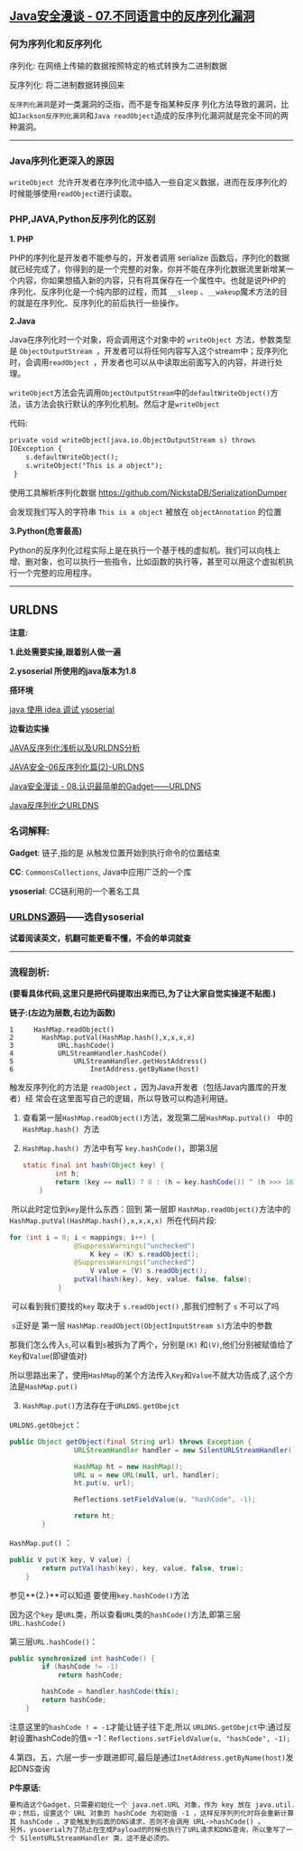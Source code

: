 ## [Java安全漫谈 - 07.不同语言中的反序列化漏洞](https://t.zsxq.com/NF2NfQf)

### 何为序列化和反序列化

序列化: 在网络上传输的数据按照特定的格式转换为二进制数据

反序列化: 将二进制数据转换回来



`反序列化漏洞`是对一类漏洞的泛指，而不是专指某种反序
列化方法导致的漏洞，比如`Jackson反序列化漏洞`和`Java readObject`造成的反序列化漏洞就是完全不同的两种漏洞。

---

### Java序列化更深入的原因

 `writeObject `允许开发者在序列化流中插入一些自定义数据，进而在反序列化的时候能够使用` readObject `进行读取。

### PHP,JAVA,Python反序列化的区别

**1. PHP**

PHP的序列化是开发者不能参与的，开发者调用 serialize 函数后，序列化的数据就已经完成了，你得到的是一个完整的对象，你并不能在序列化数据流里新增某一个内容，你如果想插入新的内容，只有将其保存在一个属性中。也就是说PHP的序列化、反序列化是一个纯内部的过程，而其 `__sleep` 、`__wakeup`魔术方法的目的就是在序列化、反序列化的前后执行一些操作。



**2.Java**

Java在序列化时一个对象，将会调用这个对象中的 `writeObject `方法，参数类型是
`ObjectOutputStream `，开发者可以将任何内容写入这个stream中；反序列化时，会调用`readObject `，开发者也可以从中读取出前面写入的内容，并进行处理。

`writeObject`方法会先调用`ObjectOutputStream`中的`defaultWriteObject()`方法，该方法会执行默认的序列化机制。然后才是`writeObject`

代码:

```md
private void writeObject(java.io.ObjectOutputStream s) throws
IOException {
    s.defaultWriteObject();
    s.writeObject("This is a object");
 }
```

使用工具解析序列化数据 https://github.com/NickstaDB/SerializationDumper

会发现我们写入的字符串 `This is a object` 被放在 `objectAnnotation` 的位置

**3.Python(危害最高)**

Python的反序列化过程实际上是在执行一个基于栈的虚拟机。我们可以向栈上增、删对象，也可以执行一些指令，比如函数的执行等，甚至可以用这个虚拟机执行一个完整的应用程序。

---

## URLDNS

**注意:**

**1.此处需要实操,跟着别人做一遍**

**2.ysoserial 所使用的java版本为1.8**



**搭环境**

[java 使用 idea 调试 ysoserial](https://www.dandelioncloud.cn/article/details/1432735494202564610)

**边看边实操**

[JAVA反序列化浅析以及URLDNS分析](http://myblog.ac.cn/archives/java%E5%8F%8D%E5%BA%8F%E5%88%97%E5%8C%96%E6%B5%85%E6%9E%90%E4%BB%A5%E5%8F%8Aurldns%E5%88%86%E6%9E%90)

[JAVA安全-06反序列化篇(2)-URLDNS](https://www.cnblogs.com/-meditation-/articles/16270796.html)

[Java安全漫谈 - 08.认识最简单的Gadget——URLDNS](https://t.zsxq.com/ieMZBQj)

[Java反序列化之URLDNS](https://github.com/Y4tacker/JavaSec/blob/main/%E5%85%B6%E4%BB%96/Java%E5%8F%8D%E5%BA%8F%E5%88%97%E5%8C%96%E4%B9%8BURLDNS/Java%E5%8F%8D%E5%BA%8F%E5%88%97%E5%8C%96%E4%B9%8BURLDNS.md)



### 名词解释:

**Gadget**: 链子,指的是 从触发位置开始到执行命令的位置结束

**CC**:  `CommonsCollections`, Java中应用广泛的一个库

**ysoserial**: CC链利用的一个著名工具



### [URLDNS源码](https://github.com/frohoff/ysoserial/blob/master/src/main/java/ysoserial/payloads/URLDNS.java)——选自ysoserial

**试着阅读英文，机翻可能更看不懂，不会的单词就查**

---



### **流程剖析:**

**(要看具体代码,这里只是把代码提取出来而已,为了让大家自觉实操遂不贴图.)**



**链子:(左边为层数,右边为函数)**

```
1     HashMap.readObject()
2       HashMap.putVal(HashMap.hash(),x,x,x,x)   
3           URL.hashCode()
4			URLStreamHandler.hashCode()
5				URLStreamHandler.getHostAddress()
6					InetAddress.getByName(host)

```



触发反序列化的方法是 `readObject` ，因为Java开发者（包括Java内置库的开发者）经
常会在这⾥⾯写自己的逻辑，所以导致可以构造利用链。

1. 查看第一层`HashMap.readObject()`方法，发现第二层`HashMap.putVal() ` 中的 `HashMap.hash() `方法

   

2. `HashMap.hash() `方法中有写 `key.hashCode()`，即第3层

   ```java
   static final int hash(Object key) {
           int h;
           return (key == null) ? 0 : (h = key.hashCode()) ^ (h >>> 16);
       }
   ```

​		所以此时定位到`key`是什么东西：回到 第一层即 `HashMap.readObject()`方法中的 `HashMap.putVal(HashMap.hash(),x,x,x,x) `所在代码片段:

```java
for (int i = 0; i < mappings; i++) {
                @SuppressWarnings("unchecked")
                    K key = (K) s.readObject();
                @SuppressWarnings("unchecked")
                    V value = (V) s.readObject();
                putVal(hash(key), key, value, false, false);
            }
```

​	可以看到我们要找的`key` 取决于 `s.readObject()` ,那我们控制了 `s` 不可以了吗

​	`s`正好是 第一层 `HashMap.readObject(ObjectInputStream s)`方法中的参数

​	那我们怎么传入`s`,可以看到`s`被拆为了两个，分别是`(K)` 和`(V)`,他们分别被赋值给了`Key`和`Value`(即键值对)

所以思路出来了，使用`HashMap`的某个方法传入`Key`和`Value`不就大功告成了,这个方法是`HashMap.put()`



3. `HashMap.put()`方法存在于`URLDNS.getObejct`

`URLDNS.getObejct`：

```java
public Object getObject(final String url) throws Exception {
                URLStreamHandler handler = new SilentURLStreamHandler();

                HashMap ht = new HashMap(); 
                URL u = new URL(null, url, handler); 
                ht.put(u, url); 

                Reflections.setFieldValue(u, "hashCode", -1); 

                return ht;
        }
```

`HashMap.put()` ： 

```java
public V put(K key, V value) {
        return putVal(hash(key), key, value, false, true);
    }
```

参见**{2.}**可以知道 要使用`key.hashCode()`方法

因为这个`key` 是`URL`类，所以查看`URL`类的`hashCode()`方法,即第三层`URL.hashCode()`

第三层`URL.hashCode()`：

```java
public synchronized int hashCode() {
        if (hashCode != -1)
            return hashCode;

        hashCode = handler.hashCode(this);
        return hashCode;
    }
```

注意这里的`hashCode ! = -1`才能让链子往下走,所以 `URLDNS.getObejct`中:通过反射设置hashCode的值= -1：`Reflections.setFieldValue(u, "hashCode", -1); `

4.第四，五，六层一步一步跟进即可,最后是通过`InetAddress.getByName(host)`发起DNS查询



**P牛原话:**

```md
要构造这个Gadget，只需要初始化⼀个 java.net.URL 对象，作为 key 放在 java.util.HashMap
中；然后，设置这个 URL 对象的 hashCode 为初始值 -1 ，这样反序列列化时将会重新计算
其 hashCode ，才能触发到后面的DNS请求，否则不会调用 URL->hashCode() 。
另外，ysoserial为了防止在生成Payload的时候也执行了URL请求和DNS查询，所以重写了一
个 SilentURLStreamHandler 类，这不是必须的。
```

